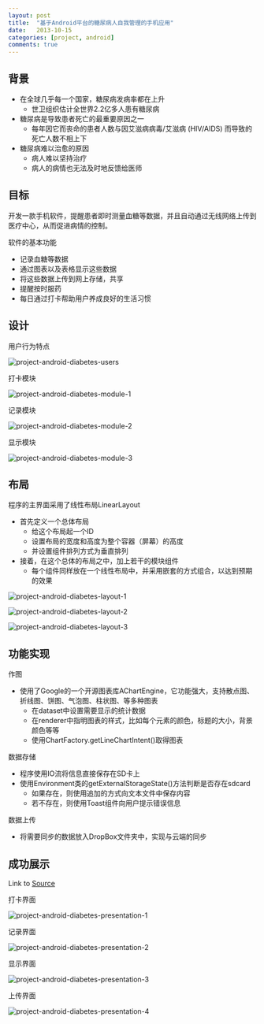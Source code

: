 ```yaml
---
layout: post
title:  "基于Android平台的糖尿病人自我管理的手机应用"
date:   2013-10-15
categories: [project, android]
comments: true
---
```


## 背景

- 在全球几乎每一个国家，糖尿病发病率都在上升
  - 世卫组织估计全世界2.2亿多人患有糖尿病
- 糖尿病是导致患者死亡的最重要原因之一
  - 每年因它而丧命的患者人数与因艾滋病病毒/艾滋病 (HIV/AIDS) 而导致的死亡人数不相上下
- 糖尿病难以治愈的原因
  - 病人难以坚持治疗
  - 病人的病情也无法及时地反馈给医师

## 目标

开发一款手机软件，提醒患者即时测量血糖等数据，并且自动通过无线网络上传到医疗中心，从而促进病情的控制。

软件的基本功能

- 记录血糖等数据
- 通过图表以及表格显示这些数据
- 将这些数据上传到网上存储，共享
- 提醒按时服药
- 每日通过打卡帮助用户养成良好的生活习惯

## 设计

用户行为特点

![project-android-diabetes-users](/source/img/project-android-diabetes-users.jpg)

打卡模块

![project-android-diabetes-module-1](/source/img/project-android-diabetes-module-1.jpg)

记录模块

![project-android-diabetes-module-2](/source/img/project-android-diabetes-module-2.jpg)

显示模块

![project-android-diabetes-module-3](/source/img/project-android-diabetes-module-3.jpg)

## 布局

程序的主界面采用了线性布局LinearLayout

- 首先定义一个总体布局
  - 给这个布局起一个ID
  - 设置布局的宽度和高度为整个容器（屏幕）的高度
  - 并设置组件排列方式为垂直排列
- 接着，在这个总体的布局之中，加上若干的模块组件
  - 每个组件同样放在一个线性布局中，并采用嵌套的方式组合，以达到预期的效果

![project-android-diabetes-layout-1](/source/img/project-android-diabetes-layout-1.png)

![project-android-diabetes-layout-2](/source/img/project-android-diabetes-layout-2.png)

![project-android-diabetes-layout-3](/source/img/project-android-diabetes-layout-3.png)

## 功能实现

作图

- 使用了Google的一个开源图表库AChartEngine，它功能强大，支持散点图、折线图、饼图、气泡图、柱状图、等多种图表
  - 在dataset中设置需要显示的统计数据
  - 在renderer中指明图表的样式，比如每个元素的颜色，标题的大小，背景颜色等等
  - 使用ChartFactory.getLineChartIntent()取得图表
  
数据存储

- 程序使用IO流将信息直接保存在SD卡上
- 使用Environment类的getExternalStorageState()方法判断是否存在sdcard
  - 如果存在，则使用追加的方式向文本文件中保存内容
  - 若不存在，则使用Toast组件向用户提示错误信息

数据上传

- 将需要同步的数据放入DropBox文件夹中，实现与云端的同步

## 成功展示

Link to [Source](https://github.com/chennanni/diabetes-control-app)

打卡界面

![project-android-diabetes-presentation-1](/source/img/project-android-diabetes-presentation-1.png)

记录界面

![project-android-diabetes-presentation-2](/source/img/project-android-diabetes-presentation-2.png)

显示界面

![project-android-diabetes-presentation-3](/source/img/project-android-diabetes-presentation-3.png)

上传界面

![project-android-diabetes-presentation-4](/source/img/project-android-diabetes-presentation-4.png)
